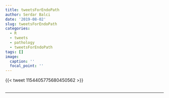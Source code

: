 ```yaml
---
title: tweetsForEndoPath
author: Serdar Balci
date: '2019-08-02'
slug: tweetsForEndoPath
categories:
  - R
  - tweets
  - pathology
  - tweetsForEndoPath
tags: []
image:
  caption: ''
  focal_point: ''
---
```



{{< tweet 1154405775680450562 >}}
<br>
<br>
<hr>
